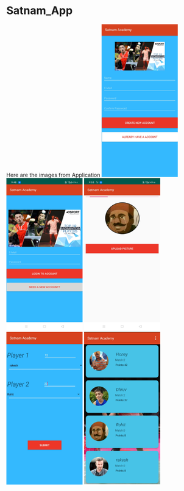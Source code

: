 # Satnam_App
Here are the images from Application
<img src="https://github.com/HarryHoney/Satnam_App/blob/master/img2.jpg" width="200" height="400">
<img src="https://github.com/HarryHoney/Satnam_App/blob/master/img3.jpg" width="200" height="400">
<img src="https://github.com/HarryHoney/Satnam_App/blob/master/img4.jpg" width="200" height="400">
<img src="https://github.com/HarryHoney/Satnam_App/blob/master/img1.jpg" width="200" height="400">
<img src="https://github.com/HarryHoney/Satnam_App/blob/master/img5.jpg" width="200" height="400">
